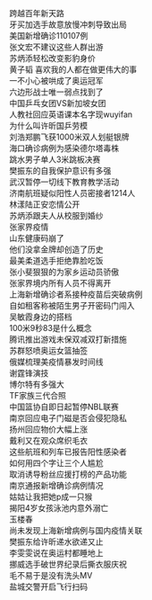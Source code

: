 跨越百年新天路  
牙买加选手故意放慢冲刺导致出局  
美国新增确诊110107例  
张文宏不建议这些人群出游  
苏炳添轻松改变影豹身价  
黄子韬 喜欢我的人都在做更伟大的事  
一不小心被哄成了奥运冠军  
六边形战士唯一弱点找到了  
中国乒乓女团VS新加坡女团  
人教社回应英语课本名字现wuyifan  
为什么叫许昕国乒劳模  
刘浩郑鹏飞获1000米双人划艇银牌  
海口确诊病例为感染德尔塔毒株  
跳水男子单人3米跳板决赛  
樊振东的自我保护意识有多强  
武汉暂停一切线下教育教学活动  
济南航班疑似阳性人员密接者1214人  
林漾陆正安恋情公开  
苏炳添跟夫人从校服到婚纱  
张家界疫情  
山东健康码崩了  
他们没拿金牌却创造了历史  
最美柔道选手拒绝靠脸吃饭  
张小斐狠狠的为家乡运动员骄傲  
张家界境内所有人员不得离开  
上海新增确诊者系接种疫苗后突破病例  
自如租客称被陌生男子开密码门闯入  
吴敏霞身边的搭档  
100米9秒83是什么概念  
腾讯推出游戏未保双减双打新措施  
苏群怒喷奥运女篮抽签  
俄媒梳理美疫情暴发时间线  
谢霆锋演技  
博尔特有多强大  
TF家族三代合照  
中国篮协自即日起暂停NBL联赛  
南京回应电子门磁是否会侵犯隐私  
扬州回应物价大幅上涨  
戴利又在观众席织毛衣  
这些航班和列车已报告阳性感染者  
如何用四个字让三个人尴尬  
取消诱导粉丝应援打榜的产品功能  
南京通报新增确诊病例情况  
姑姑让我把她p成一只猴  
揭阳4岁女孩泳池内意外溺亡  
玉楼春  
尚未发现上海新增病例与国内疫情关联  
樊振东给许昕递水欲递又止  
李雯雯说在奥运村都睡地上  
挪威选手破世界纪录后撕衣服庆祝  
毛不易于是没有洗头MV  
盐城交警开启飞行扫码  
